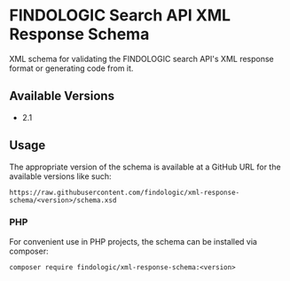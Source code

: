# FINDOLOGIC Search API XML Response Schema

XML schema for validating the FINDOLOGIC search API's XML response format
or generating code from it.

## Available Versions

* 2.1

## Usage

The appropriate version of the schema is available at a GitHub URL for the
available versions like such:

```
https://raw.githubusercontent.com/findologic/xml-response-schema/<version>/schema.xsd
```

### PHP

For convenient use in PHP projects, the schema can be installed via composer:

```
composer require findologic/xml-response-schema:<version>
```

